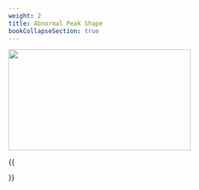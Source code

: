 ```yaml
---
weight: 2
title: Abnormal Peak Shape
bookCollapseSection: true
---
```


<img width ="360" height= "200" src = "/docs/images/Screenshot 2022-08-23 093050.png" style ="float: middle"/>

{{<section>}}
